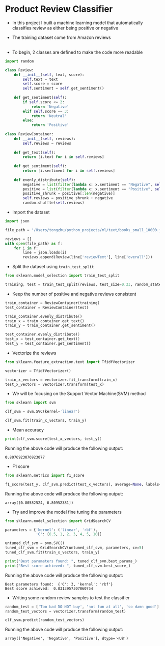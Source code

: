 # Product Review Classifier
- In this project I built a machine learning model that automatically classifies review as either being positive or negative<br>
- The training dataset come from Amazon reviews<br><br>

- To begin, 2 classes are defined to make the code more readable
```python
import random

class Review:
    def __init__(self, text, score):
        self.text = text
        self.score = score
        self.sentiment = self.get_sentiment()
    
    def get_sentiment(self):
        if self.score <= 2:
            return 'Negative'
        elif self.score == 3:
            return 'Neutral'
        else:
            return 'Positive'
        
class ReviewContainer:
    def __init__(self, reviews):
        self.reviews = reviews
        
    def get_text(self):
        return [i.text for i in self.reviews]
        
    def get_sentiment(self):
        return [i.sentiment for i in self.reviews]
    
    def evenly_distribute(self):
        negative = list(filter(lambda x: x.sentiment == "Negative", self.reviews))
        positive = list(filter(lambda x: x.sentiment == "Positive", self.reviews))
        positive_shrunk = positive[:len(negative)]
        self.reviews = positive_shrunk + negative
        random.shuffle(self.reviews)
```

- Import the dataset
```python
import json

file_path = '/Users/tongzhu/python_projects/ml/text/books_small_10000.json'

reviews = []
with open(file_path) as f:
    for i in f:
        line = json.loads(i)
        reviews.append(Review(line['reviewText'], line['overall']))
```

- Split the dataset using `train_test_split`
```python
from sklearn.model_selection import train_test_split

training, test = train_test_split(reviews, test_size=0.33, random_state=42)
```

- Keep the number of positive and negative reviews consistent
```python
train_container = ReviewContainer(training)
test_container = ReviewContainer(test)

train_container.evenly_distribute()
train_x = train_container.get_text()
train_y = train_container.get_sentiment()

test_container.evenly_distribute()
test_x = test_container.get_text()
test_y = test_container.get_sentiment()
```

- Vectorize the reviews
```python
from sklearn.feature_extraction.text import TfidfVectorizer

vectorizer = TfidfVectorizer()

train_x_vectors = vectorizer.fit_transform(train_x)
test_x_vectors = vectorizer.transform(test_x)
```

- We will be focusing on the Support Vector Machine(SVM) method
```python
from sklearn import svm

clf_svm = svm.SVC(kernel='linear')

clf_svm.fit(train_x_vectors, train_y)
```

- Mean accuracy
```python
print(clf_svm.score(test_x_vectors, test_y))
```
Running the above code will produce the following output:
```
0.8076923076923077
```

- F1 score
```python
from sklearn.metrics import f1_score

f1_score(test_y, clf_svm.predict(test_x_vectors), average=None, labels=['Positive', 'Negative'])
```
Running the above code will produce the following output:
```
array([0.80582524, 0.80952381])
```

- Try and improve the model fine tuning the parameters
```python
from sklearn.model_selection import GridSearchCV

parameters = {'kernel': ('linear', 'rbf'),
              'C': (0.5, 1, 2, 3, 4, 5, 10)}

untuned_clf_svm = svm.SVC()
tuned_clf_svm = GridSearchCV(untuned_clf_svm, parameters, cv=5)
tuned_clf_svm.fit(train_x_vectors, train_y)

print("Best parameters found: ", tuned_clf_svm.best_params_)
print("Best score achieved: ", tuned_clf_svm.best_score_)
```
Running the above code will produce the following output:
```
Best parameters found:  {'C': 3, 'kernel': 'rbf'}
Best score achieved:  0.8313957307060754
```

- Writing some random review samples to test the classifier
```python
random_test = ['Too bad DO NOT buy', 'not fun at all', 'so damn good']
random_test_vectors = vectorizer.transform(random_test)

clf_svm.predict(random_test_vectors)
```
Running the above code will produce the following output:
```
array(['Negative', 'Negative', 'Positive'], dtype='<U8')
```
